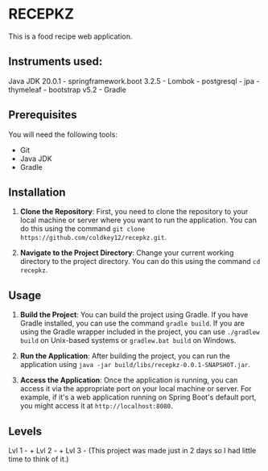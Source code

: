 # RECEPKZ
This is a food recipe web application.
## Instruments used: 
Java JDK 20.0.1 -
springframework.boot 3.2.5 -
Lombok -
postgresql -
jpa -
thymeleaf -
bootstrap v5.2 -
Gradle 
## Prerequisites

You will need the following tools:

- Git
- Java JDK
- Gradle

## Installation

1. **Clone the Repository**: First, you need to clone the repository to your local machine or server where you want to run the application. You can do this using the command `git clone https://github.com/coldkey12/recepkz.git`.

2. **Navigate to the Project Directory**: Change your current working directory to the project directory. You can do this using the command `cd recepkz`.

## Usage

1. **Build the Project**: You can build the project using Gradle. If you have Gradle installed, you can use the command `gradle build`. If you are using the Gradle wrapper included in the project, you can use `./gradlew build` on Unix-based systems or `gradlew.bat build` on Windows.

2. **Run the Application**: After building the project, you can run the application using `java -jar build/libs/recepkz-0.0.1-SNAPSHOT.jar`.

3. **Access the Application**: Once the application is running, you can access it via the appropriate port on your local machine or server. For example, if it's a web application running on Spring Boot's default port, you might access it at `http://localhost:8080`.

## Levels
Lvl 1 - +
Lvl 2 - +
Lvl 3 - (This project was made just in 2 days so I had little time to think of it.)
